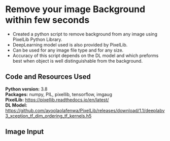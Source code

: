 # Remove your image Background within few seconds
* Created a python script to remove background from any image using PixelLib Python Library.
* DeepLearning model used is also provided by PixelLib.
* Can be used for any image file type and for any size.
* Accuracy of this script depends on the DL model and which preforms best when object is well distinguishable from the background.
## Code and Resources Used
**Python version:** 3.8  
**Packages:** numpy, PIL, pixellib, tensorflow, imgaug  
**PixelLib:** https://pixellib.readthedocs.io/en/latest/  
**DL Model:** https://github.com/ayoolaolafenwa/PixelLib/releases/download/1.1/deeplabv3_xception_tf_dim_ordering_tf_kernels.h5  
## Image Input
